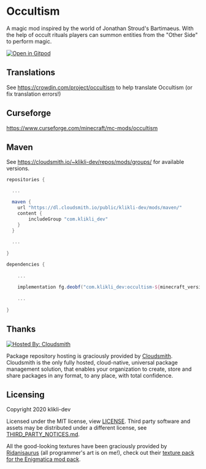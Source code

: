# Occultism

A magic mod inspired by the world of Jonathan Stroud's Bartimaeus. With the help of occult rituals players can summon entities from the "Other Side" to perform magic.

[![Open in Gitpod](https://gitpod.io/button/open-in-gitpod.svg)](https://gitpod.io/#https://github.dev/klikli-dev/occultism)

## Translations

See https://crowdin.com/project/occultism to help translate Occultism (or fix translation errors!)

## Curseforge

https://www.curseforge.com/minecraft/mc-mods/occultism

## Maven

See https://cloudsmith.io/~klikli-dev/repos/mods/groups/ for available versions.

```gradle
repositories {

  ...

  maven {
    url "https://dl.cloudsmith.io/public/klikli-dev/mods/maven/"
    content {
        includeGroup "com.klikli_dev"
    }
  }
  
  ...
  
}
```

```gradle
dependencies {
 
    ...
    
    implementation fg.deobf("com.klikli_dev:occultism-${minecraft_version}:${occultism_version}")
    
    ...
    
}
```

## Thanks

[![Hosted By: Cloudsmith](https://img.shields.io/badge/OSS%20hosting%20by-cloudsmith-blue?logo=cloudsmith&style=for-the-badge)](https://cloudsmith.com)

Package repository hosting is graciously provided by [Cloudsmith](https://cloudsmith.com).
Cloudsmith is the only fully hosted, cloud-native, universal package management solution, that
enables your organization to create, store and share packages in any format, to any place, with total
confidence.

## Licensing

Copyright 2020 klikli-dev

Licensed under the MIT license, view [LICENSE](./LICENSE).
Third party software and assets may be distributed under a different license, see [THIRD_PARTY_NOTICES.md](./THIRD_PARTY_NOTICES.md).

All the good-looking textures have been graciously provided by [Ridanisaurus](https://www.curseforge.com/members/ridanisaurus/followers) (all programmer's art is on me!), check out their [texture pack for the Enigmatica mod pack](https://www.curseforge.com/minecraft/texture-packs/the-official-enigmatica-resource-pack-16x16).
